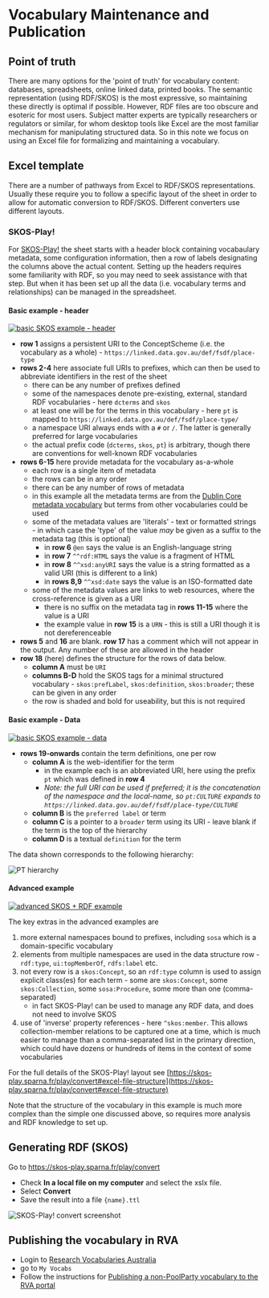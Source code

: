 # Vocabulary Maintenance and Publication

## Point of truth

There are many options for the 'point of truth' for vocabulary content: databases, spreadsheets, online linked data, printed books. 
The semantic representation (using RDF/SKOS) is the most expressive, so maintaining these directly is optimal if possible. 
However, RDF files are too obscure and esoteric for most users. 
Subject matter experts are typically researchers or regulators or similar, for whom desktop tools like Excel are the most familiar mechanism for manipulating structured data. 
So in this note we focus on using an Excel file for formalizing and maintaining a vocabulary.  

## Excel template

There are a number of pathways from Excel to RDF/SKOS representations. 
Usually these require you to follow a specific layout of the sheet in order to allow for automatic conversion to RDF/SKOS. 
Different converters use different layouts. 

### SKOS-Play! 

For [SKOS-Play!](https://skos-play.sparna.fr/play/convert) the sheet starts with a header block containing vocabaulary metadata, some configuration information, then a row of labels designating the columns above the actual content. 
Setting up the headers requires some familiarity with RDF, so you may need to seek assistance with that step. 
But when it has been set up all the data (i.e. vocabulary terms and relationships) can be managed in the spreadsheet. 

#### Basic example - header

[![basic SKOS example - header](./images/PT0-skos-play-header.png)](./codelists/PT.xslx)

- **row 1** assigns a persistent URI to the ConceptScheme (i.e. the vocabulary as a whole) - `https://linked.data.gov.au/def/fsdf/place-type` 
- **rows 2-4** here associate full URIs to prefixes, which can then be used to abbreviate identifiers in the rest of the sheet 
    - there can be any number of prefixes defined
    - some of the namespaces denote pre-existing, external, standard RDF vocabularies - here `dcterms` and `skos`
    - at least one will be for the terms in this vocabulary - here `pt` is mapped to `https://linked.data.gov.au/def/fsdf/place-type/`
    - a namespace URI always ends with a `#` or `/`. The latter is generally preferred for large vocabularies
    - the actual prefix code (`dcterms`, `skos`, `pt`) is arbitrary, though there are conventions for well-known RDF vocabularies
- **rows 6-15** here provide metadata for the vocabulary as-a-whole
    - each row is a single item of metadata
    - the rows can be in any order
    - there can be any number of rows of metadata
    - in this example all the metadata terms are from the [Dublin Core metadata vocabulary](https://dublincore.org/specifications/dublin-core/dcmi-terms/) but terms from other vocabularies could be used
    - some of the metadata values are 'literals' - text or formatted strings - in which case the 'type' of the value _may_ be given as a suffix to the metadata tag (this is optional)
       - in **row 6** `@en` says the value is an English-language string
       - in **row 7** `^^rdf:HTML` says the value is a fragment of HTML
       - in **row 8** `^^xsd:anyURI` says the value is a string formatted as a valid URI (this is different to a link)
       - in **rows 8,9** `^^xsd:date` says the value is an ISO-formatted date
    - some of the metadata values are links to web resources, where the cross-reference is given as a URI
       - there is no suffix on the metadata tag in **rows 11-15** where the value is a URI
       - the example value in **row 15** is a `URN` - this is still a URI though it is not dereferenceable
- **rows 5** and **16** are blank. **row 17** has a comment which will not appear in the output. Any number of these are allowed in the header
- **row 18** (here) defines the structure for the rows of data below. 
    - **column A** must be `URI` 
    - **columns B-D** hold the SKOS tags for a minimal structured vocabulary - `skos:prefLabel`, `skos:definition`, `skos:broader`; these can be given in any order
    - the row is shaded and bold for useability, but this is not required

#### Basic example - Data 

[![basic SKOS example - data](./images/PT0-skos-play-data.png)](./codelists/PT.xslx)

- **rows 19-onwards** contain the term definitions, one per row
    - **column A** is the web-identifier for the term  
        - in the example each is an abbreviated URI, here using the prefix `pt` which was defined in **row 4** 
        - _Note: the full URI can be used if preferred; it is the concatenation of the namespace and the local-name, so `pt:CULTURE` expands to `https://linked.data.gov.au/def/fsdf/place-type/CULTURE`_
    - **column B** is the `preferred label` or term 
    - **column C** is a pointer to a `broader` term using its URI - leave blank if the term is the top of the hierarchy
    - **column D** is a textual `definition` for the term 

The data shown corresponds to the following hierarchy:

![PT hierarchy](./images/PT-hierarchy.png) 

#### Advanced example

[![advanced SKOS + RDF example](./images/SCMA-skos-play.png)](scma.xslx)

The key extras in the advanced examples are 
1. more external namespaces bound to prefixes, including `sosa` which is a domain-specific vocabulary
2. elements from multiple namespaces are used in the data structure row - `rdf:type`, `ui:topMemberOf`, `rdfs:label` etc.
3. not every row is a `skos:Concept`, so an `rdf:type` column is used to assign explicit class(es) for each term - some are `skos:Concept`, some `skos:Collection`, some `sosa:Procedure`, some more than one (comma-separated)
    - in fact SKOS-Play! can be used to manage any RDF data, and does not need to involve SKOS
4. use of 'inverse' property references - here `^skos:member`. This allows collection-member relations to be captured one at a time, which is much easier to manage than a comma-separated list in the primary direction, which could have dozens or hundreds of items in the context of some vocabularies

For the full details of the SKOS-Play! layout see [https://skos-play.sparna.fr/play/convert#excel-file-structure](https://skos-play.sparna.fr/play/convert#excel-file-structure)

Note that the structure of the vocabulary in this example is much more complex than the simple one discussed above, so requires more analysis and RDF knowledge to set up. 

## Generating RDF (SKOS) 

Go to https://skos-play.sparna.fr/play/convert 
- Check **In a local file on my computer** and select the xslx file. 
- Select **Convert**
- Save the result into a file `{name}.ttl`

![SKOS-Play! convert screenshot](./images/SKOS-Play-1.png)

## Publishing the vocabulary in RVA

- Login to [Research Vocabularies Australia](https://vocabs.ardc.edu.au/vocabs/login) 
- go to `My Vocabs`
- Follow the instructions for [Publishing a non-PoolParty vocabulary to the RVA portal](https://documentation.ardc.edu.au/display/DOC/Publishing+a+non-PoolParty+vocabulary+to+the+RVA+portal)

